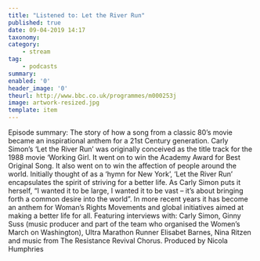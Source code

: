 ```yaml
---
title: "Listened to: Let the River Run"
published: true
date: 09-04-2019 14:17
taxonomy:
category:
	- stream
tag:
	- podcasts
summary:
enabled: '0'
header_image: '0'
theurl: http://www.bbc.co.uk/programmes/m000253j
image: artwork-resized.jpg
template: item
---
```

 
Episode summary: The story of how a song from a classic 80’s movie became an inspirational anthem for a 21st Century generation. Carly Simon’s ‘Let the River Run’ was originally conceived as the title track for the 1988 movie ‘Working Girl. It went on to win the Academy Award for Best Original Song. It also went on to win the affection of people around the world. Initially thought of as a ‘hymn for New York’, ‘Let the River Run’ encapsulates the spirit of striving for a better life. As Carly Simon puts it herself, “I wanted it to be large, I wanted it to be vast – it’s about bringing forth a common desire into the world”. In more recent years it has become an anthem for Woman’s Rights Movements and global initiatives aimed at making a better life for all. Featuring interviews with: Carly Simon, Ginny Suss (music producer and part of the team who organised the Women’s March on Washington), Ultra Marathon Runner Elisabet Barnes, Nina Ritzen and music from The Resistance Revival Chorus. Produced by Nicola Humphries
